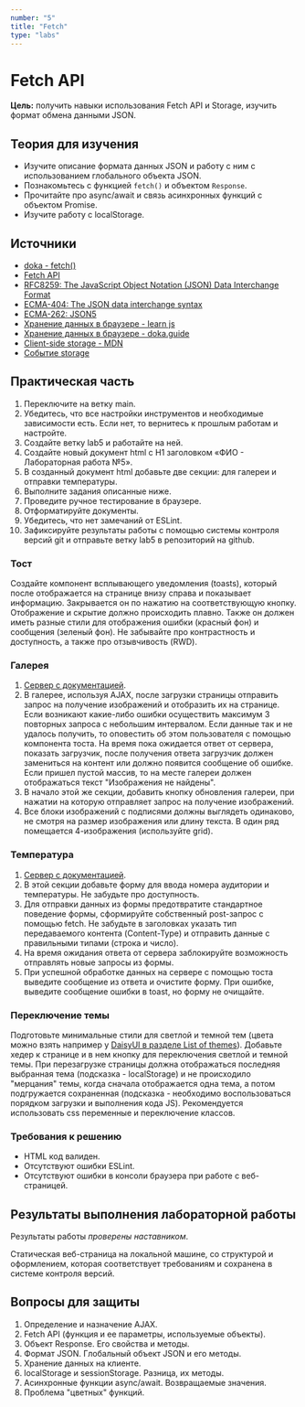 ```yaml
---
number: "5"
title: "Fetch"
type: "labs"
---
```


# Fetch API

**Цель:** получить навыки использования Fetch API и Storage, изучить формат обмена данными JSON.

## Теория для изучения

- Изучите описание формата данных JSON и работу с ним с использованием глобального объекта JSON.
- Познакомьтесь с функцией `fetch()` и объектом `Response`.
- Прочитайте про async/await и связь асинхронных функций с объектом Promise.
- Изучите работу с localStorage.

## Источники

- [doka - fetch()](https://doka.guide/js/fetch/)
- [Fetch API](https://developer.mozilla.org/ru/docs/Web/API/Fetch_API)
- [RFC8259: The JavaScript Object Notation (JSON) Data Interchange Format](https://datatracker.ietf.org/doc/html/rfc8259)
- [ECMA-404: The JSON data interchange syntax](https://www.ecma-international.org/publications-and-standards/standards/ecma-404/)
- [ECMA-262: JSON5](https://262.ecma-international.org/11.0/#sec-json-object)
- [Хранение данных в браузере - learn js](https://learn.javascript.ru/data-storage)
- [Хранение данных в браузере - doka.guide](https://doka.guide/tools/browsers-storages/)
- [Client-side storage - MDN](https://developer.mozilla.org/ru/docs/Learn/JavaScript/Client-side_web_APIs/Client-side_storage)
- [Событие storage](https://learn.javascript.ru/localstorage#sobytie-storage)

## Практическая часть

1. Переключите на ветку main.
1. Убедитесь, что все настройки инструментов и необходимые зависимости есть. Если нет, то вернитесь к прошлым работам и настройте.
1. Создайте ветку lab5 и работайте на ней.
1. Создайте новый документ html с H1 заголовком «ФИО - Лабораторная работа №5».
1. В созданный документ html добавьте две секции: для галереи и отправки температуры.
1. Выполните задания описанные ниже.
1. Проведите ручное тестирование в браузере.
1. Отформатируйте документы.
1. Убедитесь, что нет замечаний от ESLint.
1. Зафиксируйте результаты работы с помощью системы контроля версий git и отправьте ветку lab5 в репозиторий на github.

### Тост

Создайте компонент всплывающего уведомления (toasts), который после отображается на странице внизу справа и показывает информацию. Закрывается он по нажатию на соответствующую кнопку. Отображение и скрытие должно происходить плавно. Также он должен иметь разные стили для отображения ошибки (красный фон) и сообщения (зеленый фон). Не забывайте про контрастность и доступность, а также про отзывчивость (RWD).

### Галерея

1. [Сервер с документацией](http://194.67.93.117:80/api/).
1. В галерее, используя AJAX, после загрузки страницы отправить запрос на получение изображений и отобразить их на странице. Если возникают какие-либо ошибки осуществить максимум 3 повторных запроса с небольшим интервалом. Если данные так и не удалось получить, то оповестить об этом пользователя с помощью компонента тоста. На время пока ожидается ответ от сервера, показать загрузчик, после получения ответа загрузчик должен замениться на контент или должно появится сообщение об ошибке. Если пришел пустой массив, то на месте галереи должен отображаться текст "Изображения не найдены".
1. В начало этой же секции, добавить кнопку обновления галереи, при нажатии на которую отправляет запрос на получение изображений.
1. Все блоки изображений с подписями должны выглядеть одинаково, не смотря на размер изображения или длину текста. В один ряд помещается 4-изображения (используйте grid).

### Температура

1. [Сервер с документацией](http://194.67.93.117:80/api/).
1. В этой секции добавьте форму для ввода номера аудитории и температуры. Не забудьте про доступность.
1. Для отправки данных из формы предотвратите стандартное поведение формы, сформируйте собственный post-запрос с помощью fetch. Не забудьте в заголовках указать тип передаваемого контента (Content-Type) и отправить данные с правильными типами (строка и число).
1. На время ожидания ответа от сервера заблокируйте возможность отправлять новые запросы из формы.
1. При успешной обработке данных на сервере с помощью тоста выведите сообщение из ответа и очистите форму. При ошибке, выведите сообщение ошибки в toast, но форму не очищайте.

### Переключение темы

Подготовьте минимальные стили для светлой и темной тем (цвета можно взять например у [DaisyUI в разделе List of themes](https://daisyui.com/docs/themes/)). Добавьте хедер к странице и в нем кнопку для переключения светлой и темной темы. При перезагрузке страницы должна отображаться последняя выбранная тема (подсказка - localStorage) и не происходило "мерцания" темы, когда сначала отображается одна тема, а потом подгружается сохраненная (подсказка - необходимо воспользоваться порядком загрузки и выполнения кода JS). Рекомендуется использовать css переменные и переключение классов.

### Требования к решению

- HTML код валиден.
- Отсутствуют ошибки ESLint.
- Отсутствуют ошибки в консоли браузера при работе с веб-страницей.

## Результаты выполнения лабораторной работы

Результаты работы _проверены наставником_.

Статическая веб-страница на локальной машине, со структурой и оформлением, которая соответствует требованиям и сохранена в системе контроля версий.

## Вопросы для защиты

1. Определение и назначение AJAX.
1. Fetch API (функция и ее параметры, используемые объекты).
1. Объект Response. Его свойства и методы.
1. Формат JSON. Глобальный объект JSON и его методы.
1. Хранение данных на клиенте.
1. localStorage и sessionStorage. Разница, их методы.
1. Асинхронные функции async/await. Возвращаемые значения.
1. Проблема "цветных" функций.
